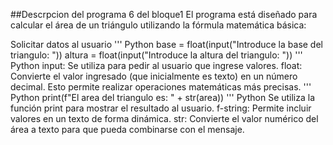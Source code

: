##Descrpcion del programa 6 del bloque1
El programa está diseñado para calcular el área de un triángulo utilizando la fórmula matemática básica:

Solicitar datos al usuario
''' Python 
base = float(input("Introduce la base del triangulo: "))
altura = float(input("Introduce la altura del triangulo: "))
''' Python
input: Se utiliza para pedir al usuario que ingrese valores.
float: Convierte el valor ingresado (que inicialmente es texto) en un número decimal.
Esto permite realizar operaciones matemáticas más precisas.
''' Python
print(f"El area del triangulo es: " + str(area))
''' Python
Se utiliza la función print para mostrar el resultado al usuario.
f-string: Permite incluir valores en un texto de forma dinámica.
str: Convierte el valor numérico del área a texto para que pueda combinarse con el mensaje.


